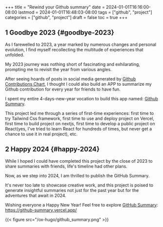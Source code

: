 +++
title = "Rewind your Github summary"
date = 2024-01-01T16:16:00-08:00
lastmod = 2024-01-01T16:48:03-08:00
tags = ["github", "project"]
categories = ["github", "project"]
draft = false
toc = true
+++

## <span class="section-num">1</span> Goodbye 2023 {#goodbye-2023}

As I farewelled to 2023, a year marked by numerous changes and personal evolution, I find myself recollecting the multitude of experiences that unfolded. <br/>

My 2023 journey was nothing short of fascinating and exhilarating, prompting me to revisit the year from various angles. <br/>

After seeing hoards of posts in social media generated by [Github Contributions Chart](https://github.com/sallar/github-contributions-chart), I thought I could also build an APP to summarize my Github contribution for every year for friends to have fun. <br/>

I spent my entire 4-days-new-year vocation to build this app named: [Github Summary](https://github-summary.vercel.app/). <br/>

This project led me through a series of first-time experiences: first time to try Tailwind Css framework, first time to use and deploy project on Vercel, first time to build project on nextjs, first time to develop a public project on React(yes, I've tried to learn React for hundreds of times, but never get a chance to use it in real project), etc. <br/>


## <span class="section-num">2</span> Happy 2024 {#happy-2024}

While I hoped I could have completed this project by the close of 2023 to share summaries with friends, life's timeline had other plans. <br/>

Now, as we step into 2024, I am thrilled to publish the GitHub Summary. <br/>

It's never too late to showcase creative work, and this project is poised to generate insightful summaries not just for the past year but for the adventures that await in 2024. <br/>

Wishing everyone a Happy New Year! Feel free to explore [GitHub Summary](https://github-summary.vercel.app/): <https://github-summary.vercel.app/> <br/>

{{< figure src="/ox-hugo/github_summary.png" >}} <br/>

